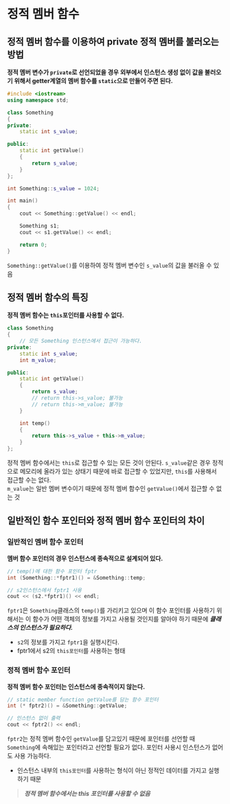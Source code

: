 # 정적 멤버 함수

## 정적 멤버 함수를 이용하여 private 정적 멤버를 불러오는 방법
**정적 멤버 변수가 `private`로 선언되었을 경우 외부에서 인스턴스 생성 없이 값을 불러오기 위해서 getter계열의 멤버 함수를 `static`으로 만들어 주면 된다.**
```cpp
#include <iostream>
using namespace std;

class Something
{
private:
	static int s_value;

public:
	static int getValue()
	{
		return s_value;
	}
};

int Something::s_value = 1024;

int main()
{
	cout << Something::getValue() << endl;

	Something s1;
	cout << s1.getValue() << endl;

	return 0;
}
```
`Something::getValue()`를 이용하여 정적 멤버 변수인 `s_value`의 값을 불러올 수 있음

## 정적 멤버 함수의 특징
**정적 멤버 함수는 `this`포인터를 사용할 수 없다.**
```cpp
class Something
{
	// 모든 Something 인스턴스에서 접근이 가능하다.
private:
	static int s_value;
	int m_value;

public:
	static int getValue()
	{
		return s_value;
        // return this->s_value; 불가능
        // return this->m_value; 불가능
	}

	int temp()
	{
		return this->s_value + this->m_value;
	}
};
```
정적 멤버 함수에서는 `this`로 접근할 수 있는 모든 것이 안된다.
`s_value`같은 경우 정적으로 메모리에 올라가 있는 상태기 때문에 바로 접근할 수 있었지만, `this`를 사용해서 접근할 수는 없다.<br>
`m_value`는 일반 멤버 변수이기 때문에 정적 멤버 함수인 `getValue()`에서 접근할 수 없는 것

## 일반적인 함수 포인터와 정적 멤버 함수 포인터의 차이
### 일반적인 멤버 함수 포인터
**멤버 함수 포인터의 경우 인스턴스에 종속적으로 설계되어 있다.**
```cpp
// temp()에 대한 함수 포인터 fptr
int (Something::*fptr1)() = &Something::temp;

// s2인스턴스에서 fptr1 사용
cout << (s2.*fptr1)() << endl;
```
`fptr1`은 `Something`클래스의 `temp()`를 가리키고 있으며 이 함수 포인터를 사용하기 위해서는 이 함수가 어떤 객체의 정보를 가지고 사용될 것인지를 알아야 하기 때문에 ***클래스의 인스턴스가 필요하다.***<br>
- `s2`의 정보를 가지고 `fptr1`을 실행시킨다.
- fptr1에서 s2의 `this포인터`를 사용하는 형태

### 정적 멤버 함수 포인터
**정적 멤버 함수 포인터는 인스턴스에 종속적이지 않는다.**
```cpp
// static member function getValue를 담는 함수 포인터
int (* fptr2)() = &Something::getValue;

// 인스턴스 없이 출력
cout << fptr2() << endl;
```
`fptr2`는 정적 멤버 함수인 `getValue`를 담고있기 때문에 포인터를 선언할 때 `Something`에 속해있는 포인터라고 선언할 필요가 없다.
포인터 사용시 인스턴스가 없어도 사용 가능하다.
- 인스턴스 내부의 `this포인터`를 사용하는 형식이 아닌 정적인 데이터를 가지고 실행하기 때문

> ***정적 멤버 함수에서는 this 포인터를 사용할 수 없음***